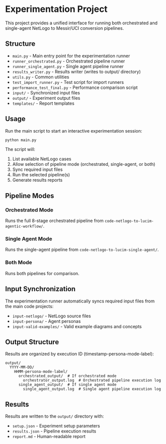 # Experimentation Project

This project provides a unified interface for running both orchestrated and single-agent NetLogo to Messir/UCI conversion pipelines.

## Structure

- `main.py` - Main entry point for the experimentation runner
- `runner_orchestrated.py` - Orchestrated pipeline runner
- `runner_single_agent.py` - Single agent pipeline runner
- `results_writer.py` - Results writer (writes to output/ directory)
- `utils.py` - Common utilities
- `test_import_runner.py` - Test script for import runners
- `performance_test_final.py` - Performance comparison script
- `input/` - Synchronized input files
- `output/` - Experiment output files
- `templates/` - Report templates

## Usage

Run the main script to start an interactive experimentation session:

```bash
python main.py
```

The script will:
1. List available NetLogo cases
2. Allow selection of pipeline mode (orchestrated, single-agent, or both)
3. Sync required input files
4. Run the selected pipeline(s)
5. Generate results reports

## Pipeline Modes

### Orchestrated Mode
Runs the full 8-stage orchestrated pipeline from `code-netlogo-to-lucim-agentic-workflow/`.

### Single Agent Mode  
Runs the single-agent pipeline from `code-netlogo-to-lucim-single-agent/`.

### Both Mode
Runs both pipelines for comparison.

## Input Synchronization

The experimentation runner automatically syncs required input files from the main code projects:
- `input-netlogo/` - NetLogo source files
- `input-persona/` - Agent personas
- `input-valid-examples/` - Valid example diagrams and concepts

## Output Structure

Results are organized by execution ID (timestamp-persona-mode-label):
```
output/
  YYYY-MM-DD/
    HHMM-persona-mode-label/
      orchestrated_output/  # If orchestrated mode
        orchestrator_output.log  # Orchestrated pipeline execution log
      single_agent_output/  # If single agent mode
        single_agent_output.log  # Single agent pipeline execution log
```

## Results

Results are written to the `output/` directory with:
- `setup.json` - Experiment setup parameters
- `results.json` - Pipeline execution results
- `report.md` - Human-readable report
